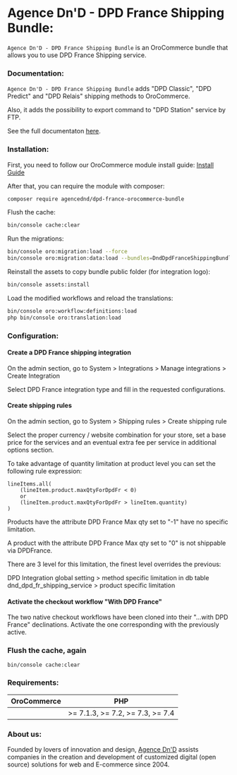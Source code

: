 # Agence Dn'D - DPD France Shipping Bundle:

`Agence Dn'D - DPD France Shipping Bundle` is an OroCommerce bundle that allows you to use DPD France Shipping service.

### Documentation:

`Agence Dn'D - DPD France Shipping Bundle` adds "DPD Classic", "DPD Predict" and "DPD Relais" shipping methods to OroCommerce.

Also, it adds the possibility to export command to "DPD Station" service by FTP.

See the full documentaton [here](doc/documentation.md).

### Installation:

First, you need to follow our OroCommerce module install guide: [Install Guide](https://agencednd.atlassian.net/wiki/spaces/MI/pages/2145681458/Installation+des+modules+Marketplace+interne+OroCommerce)

After that, you can require the module with composer:
```bash
composer require agencednd/dpd-france-orocommerce-bundle
```

Flush the cache:
```bash
bin/console cache:clear
```

Run the migrations:
```bash
bin/console oro:migration:load --force
bin/console oro:migration:data:load --bundles=DndDpdFranceShippingBundle
```

Reinstall the assets to copy bundle public folder (for integration logo):
```bash
bin/console assets:install
```

Load the modified workflows and reload the translations:
```bash
bin/console oro:workflow:definitions:load
php bin/console oro:translation:load
```


### Configuration:

#### Create a DPD France shipping integration

On the admin section, go to System > Integrations > Manage integrations > Create Integration

Select DPD France integration type and fill in the requested configurations.

#### Create shipping rules

On the admin section, go to System > Shipping rules > Create shipping rule

Select the proper currency / website combination for your store, set a base price for the services and an eventual extra fee per service in additional options section.

To take advantage of quantity limitation at product level you can set the following rule expression:

```
lineItems.all(
    (lineItem.product.maxQtyForDpdFr < 0)
    or
    (lineItem.product.maxQtyForDpdFr > lineItem.quantity)
)
```

Products have the attribute DPD France Max qty set to "-1" have no specific limitation.

A product with the attribute DPD France Max qty set to "0" is not shippable via DPDFrance.

There are 3 level for this limitation, the finest level overrides the previous:

DPD Integration global setting > method specific limitation in db table dnd_dpd_fr_shipping_service > product specific limitation

#### Activate the checkout workflow "With DPD France"

The two native checkout workflows have been cloned into their "...with DPD France" declinations. Activate the one corresponding with the previously active.

### Flush the cache, again

```bin/console cache:clear```


### Requirements:

| OroCommerce           | PHP                               |
| :---------------------| :--------------------------------:|
|                       | \>= 7.1.3, >= 7.2, >= 7.3, >= 7.4 |

### About us:

Founded by lovers of innovation and design, [Agence Dn'D](https://www.dnd.fr) assists companies in the creation and development of customized digital (open source) solutions for web and E-commerce since 2004.
